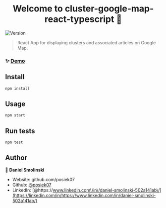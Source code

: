 <h1 align="center">Welcome to cluster-google-map-react-typescript 👋</h1>
<p>
  <img alt="Version" src="https://img.shields.io/badge/version-0.1.0-blue.svg?cacheSeconds=2592000" />
</p>

> React App for displaying clusters and associated articles on Google Map.

### ✨ [Demo](cluster-google-map-react-typescript.github.io)

## Install

```sh
npm install
```

## Usage

```sh
npm start
```

## Run tests

```sh
npm test
```

## Author

👤 **Daniel Smolinski**

- Website: github.com/posiek07
- Github: [@posiek07](https://github.com/posiek07)
- LinkedIn: [@https:\/\/www.linkedin.com\/in\/daniel-smolinski-502a141ab\/](https://linkedin.com/in/https://www.linkedin.com/in/daniel-smolinski-502a141ab/)
